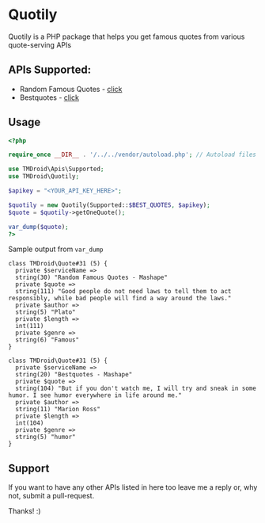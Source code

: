 Quotily
===

Quotily is a PHP package that helps you get famous quotes from various quote-serving APIs

APIs Supported: 
---

* Random Famous Quotes - [click](https://market.mashape.com/andruxnet/random-famous-quotes)
* Bestquotes - [click](https://market.mashape.com/qvoca/bestquotes)

Usage
---

```php
<?php

require_once __DIR__ . '/../../vendor/autoload.php'; // Autoload files using Composer autoload

use TMDroid\Apis\Supported;
use TMDroid\Quotily;

$apikey = "<YOUR_API_KEY_HERE>";

$quotily = new Quotily(Supported::$BEST_QUOTES, $apikey);
$quote = $quotily->getOneQuote();

var_dump($quote);
?>
```

Sample output from `var_dump` 
```
class TMDroid\Quote#31 (5) {
  private $serviceName =>
  string(30) "Random Famous Quotes - Mashape"
  private $quote =>
  string(111) "Good people do not need laws to tell them to act responsibly, while bad people will find a way around the laws."
  private $author =>
  string(5) "Plato"
  private $length =>
  int(111)
  private $genre =>
  string(6) "Famous"
}

```
```
class TMDroid\Quote#31 (5) {
  private $serviceName =>
  string(20) "Bestquotes - Mashape"
  private $quote =>
  string(104) "But if you don't watch me, I will try and sneak in some humor. I see humor everywhere in life around me."
  private $author =>
  string(11) "Marion Ross"
  private $length =>
  int(104)
  private $genre =>
  string(5) "humor"
}

```

Support
---

If you want to have any other APIs listed in here too leave me a reply or, why not, submit a pull-request.

Thanks! :)